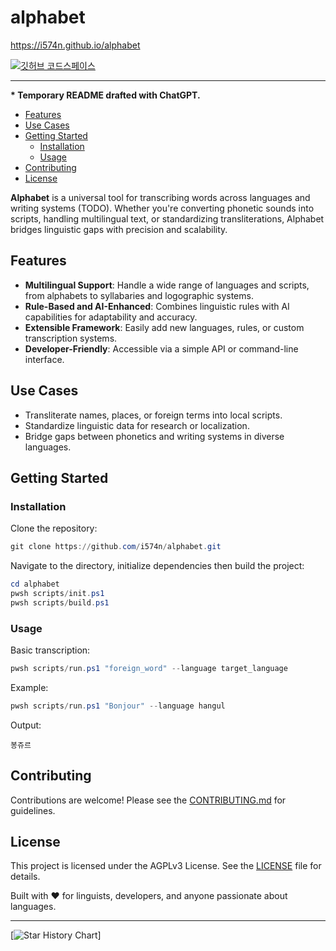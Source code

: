 # alphabet

<https://i574n.github.io/alphabet>

[![깃허브 코드스페이스](https://github.com/codespaces/badge.svg)](https://github.com/codespaces/new?hide_repo_select=true&ref=main&repo=919742788)

---

**\* Temporary README drafted with ChatGPT.**

- [Features](#features)
- [Use Cases](#use-cases)
- [Getting Started](#getting-started)
  - [Installation](#installation)
  - [Usage](#usage)
- [Contributing](#contributing)
- [License](#license)

**Alphabet** is a universal tool for transcribing words across languages and writing systems (TODO). Whether you're converting phonetic sounds into scripts, handling multilingual text, or standardizing transliterations, Alphabet bridges linguistic gaps with precision and scalability.

## Features

- **Multilingual Support**: Handle a wide range of languages and scripts, from alphabets to syllabaries and logographic systems.
- **Rule-Based and AI-Enhanced**: Combines linguistic rules with AI capabilities for adaptability and accuracy.
- **Extensible Framework**: Easily add new languages, rules, or custom transcription systems.
- **Developer-Friendly**: Accessible via a simple API or command-line interface.

## Use Cases

- Transliterate names, places, or foreign terms into local scripts.
- Standardize linguistic data for research or localization.
- Bridge gaps between phonetics and writing systems in diverse languages.

## Getting Started

### Installation

Clone the repository:

```powershell
git clone https://github.com/i574n/alphabet.git
```

Navigate to the directory, initialize dependencies then build the project:

```powershell
cd alphabet
pwsh scripts/init.ps1
pwsh scripts/build.ps1
```

### Usage

Basic transcription:

```powershell
pwsh scripts/run.ps1 "foreign_word" --language target_language
```

Example:

```powershell
pwsh scripts/run.ps1 "Bonjour" --language hangul
```

Output:

```text
봉쥬르
```

## Contributing

Contributions are welcome! Please see the [CONTRIBUTING.md](https://github.com/i574n/.github/blob/main/CONTRIBUTING.md) for guidelines.

## License

This project is licensed under the AGPLv3 License. See the [LICENSE](https://github.com/i574n/alphabet/blob/main/LICENSE) file for details.

Built with ❤️ for linguists, developers, and anyone passionate about languages.

---

[![Star History Chart](https://api.star-history.com/svg?repos=i574n/alphabet&type=Timeline)]

